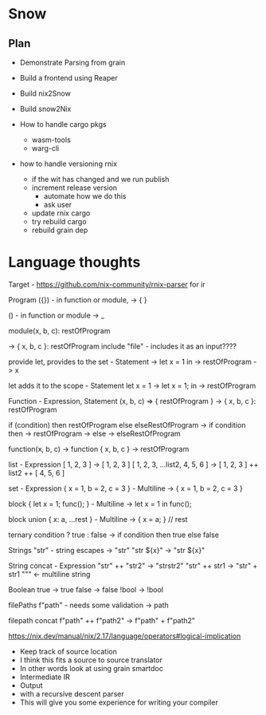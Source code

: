 # Snow

## Plan

- Demonstrate Parsing from grain
- Build a frontend using Reaper
- Build nix2Snow
- Build snow2Nix

- How to handle cargo pkgs
  - wasm-tools
  - warg-cli
- how to handle versioning rnix
  - if the wit has changed and we run publish
  - increment release version
    - automate how we do this
    - ask user
  - update rnix cargo
  - try rebuild cargo
  - rebuild grain dep


# Language thoughts
Target - https://github.com/nix-community/rnix-parser for ir

Program
  ({}) - in function or module,
-> { }

() - in function or module
-> _

module(x, b, c):
restOfProgram

-> { x, b, c }: restOfProgram
include "file" - includes it as an input????

provide let, provides to the set - Statement
-> let x = 1 in
-> restOfProgram
-> x

let adds it to the scope - Statement
let x = 1
-> let x = 1; in
-> restOfProgram

Function - Expression, Statement
(x, b, c) => { restOfProgram }
-> { x, b, c }: restOfProgram

if (condition) then restOfProgram
else elseRestOfProgram
-> if condition then
-> restOfProgram
-> else
-> elseRestOfProgram

function(x, b, c)
-> function { x, b, c }
-> restOfProgram

list - Expression
[ 1, 2, 3 ]
-> [ 1, 2, 3 ]
[ 1, 2, 3, ...list2, 4, 5, 6 ]
-> [ 1, 2, 3 ] ++ list2 ++ [ 4, 5, 6 ]

set - Expression
{ x = 1, b = 2, c = 3 } - Multiline
-> { x = 1, b = 2, c = 3 }

block
{ let x = 1; func(); } - Multiline
-> let x = 1 in func();

block union
{ x: a, ...rest } - Multiline
-> { x = a; } // rest

ternary
condition ? true : false
-> if condition then true else false

Strings
"str" - string escapes
-> "str"
"str ${x}"
-> "str ${x}"

String concat - Expression
"str" ++ "str2"
-> "strstr2"
"str" ++ str1
-> "str" + str1
""" <- multiline string

Boolean
true -> true
false -> false
!bool -> !bool

filePaths
f"path" - needs some validation
-> path

filepath concat
f"path" ++ f"path2"
-> f"path" + f"path2"

  https://nix.dev/manual/nix/2.17/language/operators#logical-implication
- Keep track of source location
- I think this fits a source to source translator
-  In other words look at using grain smartdoc
- Intermediate IR
- Output
- with a recursive descent parser
- This will give you some experience for writing your compiler
